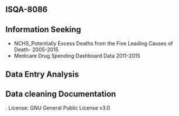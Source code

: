 ## ISQA-8086
## Information Seeking
* NCHS_Potentially Excess Deaths from the Five Leading Causes of Death- 2005-2015
* Medicare Drug Spending Dashboard Data 2011-2015
## Data Entry Analysis
## Data cleaning Documentation
. License: GNU General Public License v3.0
